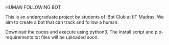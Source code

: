 HUMAN FOLLOWING BOT

This is an undergraduate project by students of iBot Club at IIT Madras. We aim to create a bot that can track and follow a human.

Download the codes and execute using python3.
The install script and pip-requirements.txt files will be uploaded soon.

